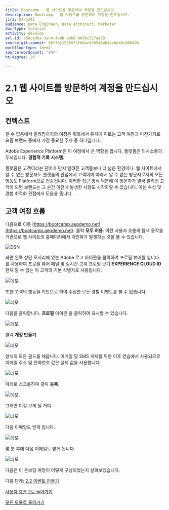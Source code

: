 ```yaml
---
title: Bootcamp - 웹 사이트를 방문하여 계정을 만드십시오.
description: Bootcamp - 웹 사이트를 방문하여 계정을 만드십시오.
jira: KT-5342
audience: Data Engineer, Data Architect, Marketer
doc-type: tutorial
activity: develop
exl-id: a56cedba-3ac4-4a9b-aeb8-8036c527a878
source-git-commit: 90f7621536573f60ac6585404b1ac0e49cb08496
workflow-type: tm+mt
source-wordcount: '347'
ht-degree: 2%

---
```


# 2.1 웹 사이트를 방문하여 계정을 만드십시오

## 컨텍스트

알 수 없음에서 알려짐까지의 여정은 획득에서 유지에 이르는 고객 여정과 마찬가지로 요즘 브랜드 중에서 가장 중요한 주제 중 하나입니다.

Adobe Experience Platform은 이 여정에서 큰 역할을 합니다. 플랫폼은 의사소통의 두뇌입니다. **경험적 기록 시스템**.

플랫폼은 고객이라는 단어가 단지 알려진 고객들보다 더 넓은 환경이다. 웹 사이트에서 알 수 없는 방문자도 플랫폼의 관점에서 고객이며 따라서 알 수 없는 방문자로서의 모든 행동도 Platform으로 전송됩니다. 이러한 접근 방식 덕분에 이 방문자가 결국 알려진 고객이 되면 브랜드는 그 순간 이전에 발생한 사항도 시각화할 수 있습니다. 이는 속성 및 경험 최적화 관점에서 도움을 줍니다.

## 고객 여정 흐름

다음으로 이동 [https://bootcamp.aepdemo.net](https://bootcamp.aepdemo.net). 클릭 **모두 허용**. 이전 사용자 흐름의 탐색 동작을 기반으로 웹 사이트의 홈페이지에서 개인화가 발생하는 것을 볼 수 있습니다.

![DSN](./images/web8.png)

화면 왼쪽 상단 모서리에 있는 Adobe 로고 아이콘을 클릭하여 프로필 뷰어를 엽니다. 를 사용하여 프로필 뷰어 패널 및 실시간 고객 프로필 보기 **EXPERIENCE CLOUD ID** 현재 알 수 없는 이 고객의 기본 식별자로 사용됩니다.

![데모](./images/pv1.png)

또한 고객의 행동을 기반으로 하여 수집한 모든 경험 이벤트를 볼 수 있습니다.

![데모](./images/pv3.png)

다음을 클릭합니다. **프로필** 아이콘 을 클릭하여 표시할 수 있습니다.

![데모](./images/pv4.png)

클릭 **계정 만들기**.

![데모](./images/pv5.png)

양식의 모든 필드를 채웁니다. 이메일 및 SMS 게재를 위한 이후 연습에서 사용되므로 이메일 주소 및 전화번호 값은 실제 값을 사용합니다.

![데모](./images/pv7.png)

아래로 스크롤하여 클릭 **등록**.

![데모](./images/pv8.png)

그러면 이걸 보게 될 거야.

![데모](./images/pv9.png)

다음 이메일도 받게 됩니다.

![데모](./images/pv10.png)

몇 분 후에 다음 이메일도 받게 됩니다.

![데모](./images/pv11.png)

다음은 이 온보딩 여정이 어떻게 구성되었는지 살펴보겠습니다.

다음 단계: [2.2 이벤트 만들기](./ex2.md)

[사용자 흐름 2로 돌아가기](./uc2.md)

[모든 모듈로 돌아가기](../../overview.md)
